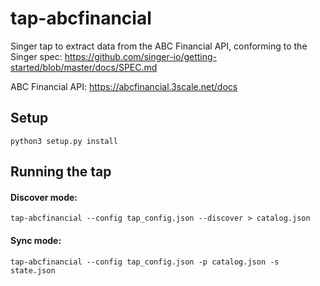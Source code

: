 # tap-abcfinancial

Singer tap to extract data from the ABC Financial API, conforming to the Singer
spec: https://github.com/singer-io/getting-started/blob/master/docs/SPEC.md

ABC Financial API: https://abcfinancial.3scale.net/docs

## Setup

`python3 setup.py install`

## Running the tap

#### Discover mode:

`tap-abcfinancial --config tap_config.json --discover > catalog.json`

#### Sync mode:

`tap-abcfinancial --config tap_config.json -p catalog.json -s state.json`